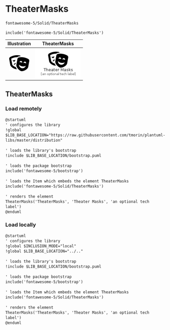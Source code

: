 # TheaterMasks


```text
fontawesome-5/Solid/TheaterMasks
```

```text
include('fontawesome-5/Solid/TheaterMasks')
```



| Illustration | TheaterMasks |
| :---: | :---: |
| ![illustration for Illustration](../../fontawesome-5/Solid/TheaterMasks.png) | ![illustration for TheaterMasks](../../fontawesome-5/Solid/TheaterMasks.Local.png) |




## TheaterMasks

### Load remotely
```plantuml
@startuml
' configures the library
!global $LIB_BASE_LOCATION="https://raw.githubusercontent.com/tmorin/plantuml-libs/master/distribution"

' loads the library's bootstrap
!include $LIB_BASE_LOCATION/bootstrap.puml

' loads the package bootstrap
include('fontawesome-5/bootstrap')

' loads the Item which embeds the element TheaterMasks
include('fontawesome-5/Solid/TheaterMasks')

' renders the element
TheaterMasks('TheaterMasks', 'Theater Masks', 'an optional tech label')
@enduml
```

### Load locally
```plantuml
@startuml
' configures the library
!global $INCLUSION_MODE="local"
!global $LIB_BASE_LOCATION="../.."

' loads the library's bootstrap
!include $LIB_BASE_LOCATION/bootstrap.puml

' loads the package bootstrap
include('fontawesome-5/bootstrap')

' loads the Item which embeds the element TheaterMasks
include('fontawesome-5/Solid/TheaterMasks')

' renders the element
TheaterMasks('TheaterMasks', 'Theater Masks', 'an optional tech label')
@enduml
```

